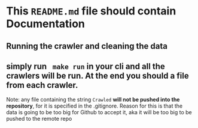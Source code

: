 # This <code>README.md</code> file should contain Documentation

## Running the crawler and cleaning the data

simply run ``` make run``` in your cli and all the crawlers will be run. At the end you should a file from each crawler.
---


Note: any file containing the string <code>Crawled</code> **will not be pushed into the repository**, for it is specified in the .gitignore.
Reason for this is that the data is going to be too big for Github to accept it, aka it will be too big to be pushed to the remote repo 
